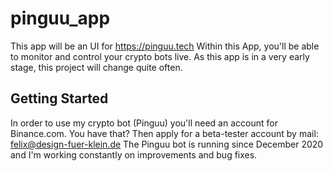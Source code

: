 # pinguu_app

This app will be an UI for https://pinguu.tech
Within this App, you'll be able to monitor and control your crypto bots live. As this app is in a very early stage, this project will change quite often.

## Getting Started

In order to use my crypto bot (Pinguu) you'll need an account for Binance.com. You have that? Then apply for a beta-tester account by mail: felix@design-fuer-klein.de
The Pinguu bot is running since December 2020 and I'm working constantly on improvements and bug fixes. 
